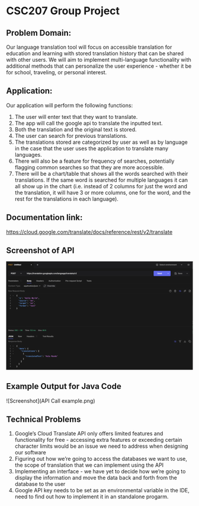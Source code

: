 # CSC207 Group Project

## Problem Domain:
Our language translation tool will focus on accessible translation for education and learning with stored translation 
history that can be shared with other users. We will aim to implement multi-language functionality with additional 
methods that can personalize the user experience - whether it be for school, traveling, or personal interest.

## Application:
Our application will perform the following functions: 
1. The user will enter text that they want to translate. 
2. The app will call the google api to translate the inputted text. 
3. Both the translation and the original text is stored. 
4. The user can search for previous translations. 
5. The translations stored are categorized by user as well as by language in the case that the user uses the
application to translate many languages. 
6. There will also be a feature for frequency of searches, potentially flagging common searches so that they are more 
accessible. 
7. There will be a chart/table that shows all the words searched with their translations. If the same word is searched 
for multiple languages it can all show up in the chart (i.e. instead of 2 columns for just the word and the translation,
it will have 3 or more columns, one for the word, and the rest for the translations in each language).

## Documentation link:
https://cloud.google.com/translate/docs/reference/rest/v2/translate

## Screenshot of API
![Screenshot](documentation_API.png)

## Example Output for Java Code
![Screenshot](API Call example.png)

## Technical Problems
1. Google’s Cloud Translate API only offers limited features and functionality for free - accessing extra features or 
exceeding certain character limits would be an issue we need to address when designing our software
2. Figuring out how we’re going to access the databases we want to use, the scope of translation that we can implement
using the API
3. Implementing an interface - we have yet to decide how we’re going to display the information and move the data back 
and forth from the database to the user
4. Google API key needs to be set as an environmental variable in the IDE, need to find out how to implement it in an standalone progarm.
